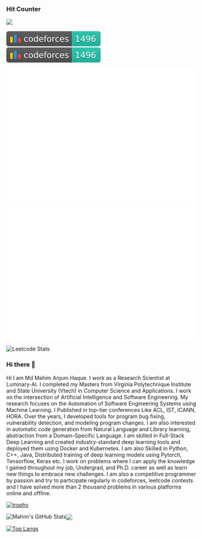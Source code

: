 
### Hit Counter

![](https://komarev.com/ghpvc/?username=mahimanzum&color=green)

![](https://raw.githubusercontent.com/mahimanzum/cf_stats/main/output/max_rating.svg)
![](https://raw.githubusercontent.com/mahimanzum/cf_stats/main/output/rating.svg)

![](https://raw.githubusercontent.com/mahimanzum/cf_stats/main/output/light_card.svg#gh-dark-mode-only)
![](https://raw.githubusercontent.com/mahimanzum/cf_stats/main/output/light_card.svg)


![Leetcode Stats](https://leetcard.jacoblin.cool/pantho?ext=contest)

### Hi there 👋
Hi I am Md Mahim Anjum Haque. I work as a Research Scientist at Luminary-AI. I completed my Masters from Virginia Polytechnique Institute and State University (Vtech) in Computer Science and Applications. I work on the intersection of Artificial Intelligence and Software Engineering. My research focuses on the Automation of Software Engineering Systems using Machine Learning. I Published in top-tier conferences Like ACL, IST, ICANN, HORA. Over the years, I developed tools for program bug fixing, vulnerability detection, and modeling program changes. I am also interested in automatic code generation from Natural Language and Library learning, abstraction from a Domain-Specific Language. I am skilled in Full-Stack Deep Learning and created industry-standard deep learning tools and deployed them using Docker and Kubernetes. I am also Skilled in Python, C++, Java, Distributed training of deep learning models using Pytorch, Tensorflow, Keras etc. I work on problems where I can apply the knowledge I gained throughout my job, Undergrad, and Ph.D. career as well as learn new things to embrace new challenges. I am also a competitive programmer by passion and try to participate regularly in codeforces, leetcode contests and I have solved more than 2 thousand problems in various platforms online and offline.
<!--
**mahimanzum/mahimanzum** is a ✨ _special_ ✨ repository because its `README.md` (this file) appears on your GitHub profile.

Here are some ideas to get you started:

- 🔭 I’m currently working on ...
- 🌱 I’m currently learning ...
- 👯 I’m looking to collaborate on ...
- 🤔 I’m looking for help with ...
- 💬 Ask me about ...
- 📫 How to reach me: ...
- 😄 Pronouns: ...
- ⚡ Fun fact: ...
-->

[![trophy](https://github-profile-trophy.vercel.app/?username=mahimanzum)](https://github.com/ryo-ma/github-profile-trophy)


<img align="left" alt="Mahim's GitHub Stats" src="https://github-readme-stats.vercel.app/api?username=mahimanzum&show_icons=true&hide_border=true" />

<img align="center" src="https://github-readme-streak-stats.herokuapp.com/?user=mahimanzum"/>

[![Top Langs](https://github-readme-stats.vercel.app/api/top-langs/?username=mahimanzum&langs_count=10)](https://github.com/anuraghazra/github-readme-stats)



